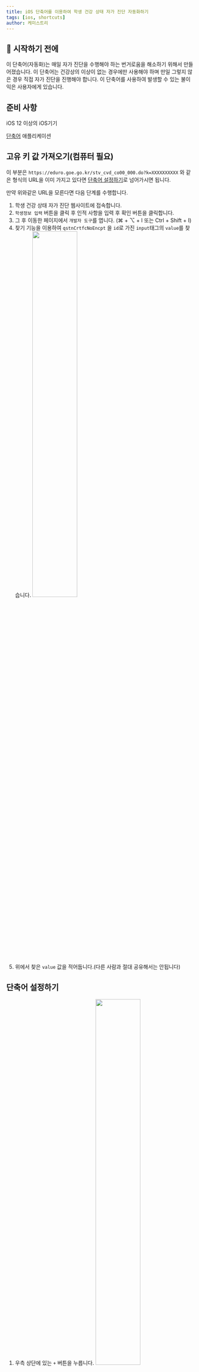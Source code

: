 ```yaml
---
title: iOS 단축어를 이용하여 학생 건강 상태 자가 진단 자동화하기
tags: [ios, shortcuts]
author: 케미스트리
---
```


## 🚨 시작하기 전에

이 단축어(자동화)는 매일 자가 진단을 수행해야 하는 번거로움을 해소하기 위해서 만들어졌습니다. 이 단축어는 건강상의 이상이 없는 경우에만 사용해야 하며 만일 그렇지 않은 경우 직접 자가 진단을 진행해야 합니다. 이 단축어를 사용하여 발생할 수 있는 불이익은 사용자에게 있습니다.

## 준비 사항

iOS 12 이상의 iOS기기

[단축어](https://apps.apple.com/kr/app/%EB%8B%A8%EC%B6%95%EC%96%B4/id915249334) 애플리케이션

## 고유 키 값 가져오기(컴퓨터 필요)

이 부분은 `https://eduro.goe.go.kr/stv_cvd_co00_000.do?k=XXXXXXXXXX` 와 같은 형식의 URL을 이미 가지고 있다면 [단축어 설정하기](#단축어-설정하기)로 넘어가시면 됩니다.

만약 위와같은 URL을 모른다면 다음 단계를 수행합니다.

1. 학생 건강 상태 자가 진단 웹사이트에 접속합니다.
2. `학생정보 입력` 버튼을 클릭 후 인적 사항을 입력 후 확인 버튼을 클릭합니다.
3. 그 후 이동한 페이지에서 `개발자 도구`를 엽니다. (⌘ + ⌥ + I 또는 Ctrl + Shift + I)
4. 찾기 기능을 이용하여 `qstnCrtfcNoEncpt` 을 `id`로 가진 `input`태그의 `value`를 찾습니다.
   <img class="fix-scale" src="/assets/images/posts/self-diagnosis-key.png" height="50%" width="50%" >
5. 위에서 찾은 `value` 값을 적어둡니다.(다른 사람과 절대 공유해서는 안됩니다)

## 단축어 설정하기

1. 우측 상단에 있는 `+` 버튼을 누릅니다.
   <img class="fix-scale" src="/assets/images/posts/self-diagnosis-automation-1.jpeg" height="50%" width="50%" >
2. `개인용 자동화 생성`을 누릅니다.
   <img class="fix-scale" src="/assets/images/posts/self-diagnosis-automation-2.jpeg" height="50%" width="50%" >
3. `특정 시간`을 누릅니다.
   <img class="fix-scale" src="/assets/images/posts/self-diagnosis-automation-3.jpeg" height="50%" width="50%" >
4. 본인의 상황에 맞게 시간을 설정합니다.
   <img class="fix-scale" src="/assets/images/posts/self-diagnosis-automation-4.jpeg" height="50%" width="50%" >
5. 텍스트 부분을 `본인 자가 진단 링크 + 위에서 찾은 키 조합`으로 변경 후 나머지 부분을 따라서 만듭니다.(변수명은 상관 없음)
   <img class="fix-scale" src="/assets/images/posts/self-diagnosis-automation-5.jpeg" height="50%" width="50%" >
6. `네트워크` 섹션에 있는 URL을 다음과 같이 변경합니다.

   예) 본인 자가 진단 링크(`https://eduro.goe.go.kr/stv_cvd_co00_000.do?k=XXXXXXXXXX`) => `https://eduro.goe.go.kr/stv_cvd_co01_000.do?qstnCrtfcNoEncpt=(위에서 설정한 키 변수)&rspns01=1&rspns02=1&rspns07=0&rspns08=0&rspns09=0`

   그 후 `더보기`를 눌러 메소드를 `POST`로 변경합니다.
   <img class="fix-scale" src="/assets/images/posts/self-diagnosis-automation-6.png" height="50%" width="50%" >

7. 여기까지만 하면 기본적인 기능 구현은 완료됩니다. 하지만 정상적으로 진행되었는지 여부를 확인할 수 없기 때문에 아래 구성을 추가합니다.

   | :-------------------------------------------------------: | :-------------------------------------------------------: |
   | ![](/assets/images/posts/self-diagnosis-automation-7.png) | ![](/assets/images/posts/self-diagnosis-automation-8.png) |

8. `자동화 편집`으로 돌아가 `실행 전에 묻기`를 해제합니다.
   <img class="fix-scale" src="/assets/images/posts/self-diagnosis-automation-9.jpeg" height="50%" width="50%" >

## 마무리

   <img class="fix-scale" src="/assets/images/posts/self-diagnosis-automation-notification.jpeg" height="50%" width="50%" >
   이렇게 iOS에서 지원하는 `단축어` 애플리케이션을 이용하여 학생 건강 상태 자가 진단을 자동화시켜보았습니다. 
   
   다시한번 말씀드리지만 이 단축어는 건강상의 이상이 없는 경우에만 사용해야 하며 만일 그렇지 않은 경우 직접 자가 진단을 진행해야 하며 이 단축어를 사용하여 발생할 수 있는 불이익은 사용자에게 있다는 점을 알아두시길 바랍니다.

감사합니다.
